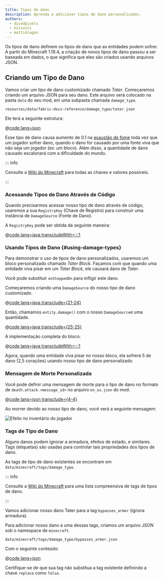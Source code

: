 ```yaml
---
title: Tipos de dano
description: Aprenda a adicionar tipos de dano personalizados.
authors:
  - dicedpixels
  - hiisuuii
  - mattidragon
---
```


Os tipos de dano definem os tipos de dano que as entidades podem sofrer. A partir do Minecraft 1.19.4, a criação de novos tipos de dano passou a ser baseada em dados, o que significa que eles são criados usando arquivos JSON.

## Criando um Tipo de Dano

Vamos criar um tipo de dano customizado chamado _Tater_. Começaremos criando um arquivo JSON para seu dano. Este arquivo será colocado na pasta `data` do seu mod, em uma subpasta chamada `damage_type`.

```:no-line-numbers
resources/data/fabric-docs-reference/damage_type/tater.json
```

Ele terá a seguinte estrutura:

@[code lang=json](@/reference/latest/src/main/generated/data/fabric-docs-reference/damage_type/tater.json)

Esse tipo de dano causa aumento de 0.1 na [exaustão de fome](https://minecraft.wiki/w/Hunger#Exhaustion_level_increase) toda vez que um jogador sofrer dano, quando o dano for causado por uma fonte viva que não seja um jogador (ex: um bloco). Além disso, a quantidade de dano causado escalonará com a dificuldade do mundo.

::: info

Consulte a [Wiki do Minecraft](https://pt.minecraft.wiki/w/Tipo_de_dano) para todas as chaves e valores possíveis.

:::

### Acessando Tipos de Dano Através de Código

Quando precisarmos acessar nosso tipo de dano através de código, usaremos a sua `RegistryKey` (Chave de Registro) para construir uma instância de `DamageSource` (Fonte de Dano).

A `RegistryKey` pode ser obtida da seguinte maneira:

@[code lang=java transcludeWith=:::1](@/reference/latest/src/main/java/com/example/docs/damage/ExampleModDamageTypes.java)

### Usando Tipos de Dano {#using-damage-types}

Para demonstrar o uso de tipos de dano personalizados, usaremos um bloco personalizado chamado _Tater Block_. Façamos com que quando uma entidade viva pisar em um _Tater Block_, ele causará dano de _Tater_.

Você pode substituir `onSteppedOn` para infligir este dano.

Começaremos criando uma `DamageSource` do nosso tipo de dano customizado.

@[code lang=java transclude={21-24}](@/reference/latest/src/main/java/com/example/docs/damage/TaterBlock.java)

Então, chamamos `entity.damage()` com o nosso `DamageSource`e uma quantidade.

@[code lang=java transclude={25-25}](@/reference/latest/src/main/java/com/example/docs/damage/TaterBlock.java)

A implementação completa do bloco:

@[code lang=java transcludeWith=:::1](@/reference/latest/src/main/java/com/example/docs/damage/TaterBlock.java)

Agora, quando uma entidade viva pisar no nosso bloco, ela sofrerá 5 de dano (2,5 corações) usando nosso tipo de dano personalizado.

### Mensagem de Morte Personalizada

Você pode definir uma mensagem de morte para o tipo de dano no formato de `death.attack.<message_id>` no arquivo `en_us.json` do mod.

@[code lang=json transclude={4-4}](@/reference/latest/src/main/resources/assets/fabric-docs-reference/lang/en_us.json)

Ao morrer devido ao nosso tipo de dano, você verá a seguinte mensagem:

![Efeito no inventário do jogador](/assets/develop/tater-damage-death.png)

### Tags de Tipo de Dano

Alguns danos podem ignorar a armadura, efeitos de estado, e similares. Tags (etiquetas) são usadas para controlar tais propriedades dos tipos de dano.

As tags de tipo de dano existentes se encontram em `data/minecraft/tags/damage_type`.

::: info

Consulte a [Wiki do Minecraft](https://pt.minecraft.wiki/w/Tipo_de_dano) para uma lista compreensiva de tags de tipos de dano.

:::

Vamos adicionar nosso dano Tater para a tag `bypasses_armor` (ignora armadura).

Para adicionar nosso dano a uma dessas tags, criamos um arquivo JSON sob o namespace de `minecraft`.

```:no-line-numbers
data/minecraft/tags/damage_type/bypasses_armor.json
```

Com o seguinte conteúdo:

@[code lang=json](@/reference/latest/src/main/generated/data/minecraft/tags/damage_type/bypasses_armor.json)

Certifique-se de que sua tag não substitua a tag existente definindo a chave `replace` como `false`.
